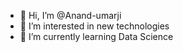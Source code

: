 - 👋 Hi, I’m @Anand-umarji
- 👀 I’m interested in new technologies
- 🌱 I’m currently learning Data Science

<!---
Anand-umarji/Anand-umarji is a ✨ special ✨ repository because its `README.md` (this file) appears on your GitHub profile.
You can click the Preview link to take a look at your changes.
--->
